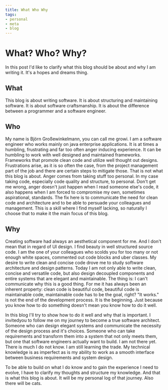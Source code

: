 ```yaml
---
title: What Who Why
tags:
- personal
- meta
- blog
---
```

# What? Who? Why?
In this post I'd like to clarify what this blog should be about and why I am writing it. It's a hopes and dreams thing.

## What
This blog is about writing software. It is about structuring and maintaining software. It is about software craftsmanship. It is about the difference between a programmer and a software engineer.

## Who 
My name is Björn Großewinkelmann, you can call me growi. I am a software engineer who works mainly on java enterprise applications. It is at times a humbling, frustrating and far too often anger inducing experience. 
It can be humbling to work with well designed and maintained frameworks. Frameworks that promote clean code and utilize well thought out designs.
Frustrations arise, as it is so often the case, from the project management part of the job and there are certain steps to mitigate those. That is not what this blog is about.
Anger comes from taking stuff too personal. In my case taking code, especially code quality and structure, to personal. Don't get me wrong, anger doesn't just happen when I read someone else's code, it also happens when I am forced to compromise my own, sometimes aspirational, standards. The fix here is to communicate the need for clean code and architecture and to be able to persuade your colleagues and management. This is a skill where I find myself lacking, so naturally I choose that to make it the main focus of this blog.

## Why

Creating software had always an aesthetical component for me. And I don't mean that in regard of UI design. I find beauty in well structured source code. I am the one of your colleagues who scolds you for too many or not enough white spaces, commented out code blocks and uber classes. 
My desire to write clean and concise code drove me to study software architecture and design patterns. Today I am not only able to write clean, concise and versatile code, but also design decoupled components and entire systems that are elegant and maintainable. The thing is: I can't communicate why this is a good thing. For me it has always been an inherent property: clean code is beautiful code, beautiful code is maintainable code, maintainable code has to be the goal, right? "It works." is not the end of the development process. It is the beginning. Just because you know how to do something doesn't mean you know how to do it well.

In this blog I'll try to show how to do it well and why that is important. I invitedyou to follow me on my journey to become a true software architect. Someone who can design elegant systems and communicate the necessity of the design process and it's choices. Someone who can take requirements and transform them into a system that not only meets them, but one that software engineers actually want to build.
I am not there yet. There is much I do not know. I am still learning the trade. My technical knowledge is as imperfect as is my ability to work as a smooth interface between business requirements and system design.

To be able to build on what I do know and to gain the experience I need to evolve, I have to clarify my thoughts and structure my knowledge. And that is what this blog is about. It will be my personal log of that journey. 
Also there will be cats.
<!--stackedit_data:
eyJoaXN0b3J5IjpbLTMyNTYzNjM3NCwtNDY1MDc0MDEyLDE2NT
c3NzA0MjksLTUyNzEyMjI3MywtOTQ0NDY3ODIzLDE0MjAwNTQy
NDMsLTEwMTAyMjM0MSwxMDU1OTgxNTI0LDIwMDc2MTAwODYsLT
MzNjA5ODc4NSwxOTgzODM1NDI1LC0yMDA5Mjk3MDM3LC0xNTg0
OTYxMTQ3LC00NDQ2OTk5MTQsMTQ4MTY4OTEwMywtNjEwMzczND
c4LC0xMDk5ODQzOTIsLTU1MTI1MjAyMCwxOTYzNjUzMTk0LDEy
NTExNDE0NjddfQ==
-->
